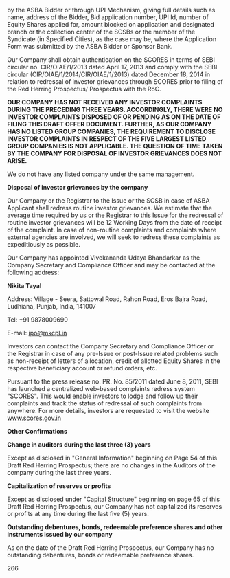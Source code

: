 by the ASBA Bidder or through UPI Mechanism, giving full details such as name, address of the Bidder, Bid application number, UPI Id, number of Equity Shares applied for, amount blocked on application and designated branch or the collection center of the SCSBs or the member of the Syndicate (in Specified Cities), as the case may be, where the Application Form was submitted by the ASBA Bidder or Sponsor Bank.

Our Company shall obtain authentication on the SCORES in terms of SEBI circular no. CIR/OIAE/1/2013 dated April 17, 2013 and comply with the SEBI circular (CIR/OIAE/1/2014/CIR/OIAE/1/2013) dated December 18, 2014 in relation to redressal of investor grievances through SCORES prior to filing of the Red Herring Prospectus/ Prospectus with the RoC.

**OUR COMPANY HAS NOT RECEIVED ANY INVESTOR COMPLAINTS DURING THE PRECEDING THREE YEARS. ACCORDINGLY, THERE WERE NO INVESTOR COMPLAINTS DISPOSED OF OR PENDING AS ON THE DATE OF FILING THIS DRAFT OFFER DOCUMENT. FURTHER, AS OUR COMPANY HAS NO LISTED GROUP COMPANIES, THE REQUIREMENT TO DISCLOSE INVESTOR COMPLAINTS IN RESPECT OF THE FIVE LARGEST LISTED GROUP COMPANIES IS NOT APPLICABLE. THE QUESTION OF TIME TAKEN BY THE COMPANY FOR DISPOSAL OF INVESTOR GRIEVANCES DOES NOT ARISE.**

We do not have any listed company under the same management.

**Disposal of investor grievances by the company**

Our Company or the Registrar to the Issue or the SCSB in case of ASBA Applicant shall redress routine investor grievances. We estimate that the average time required by us or the Registrar to this Issue for the redressal of routine investor grievances will be 12 Working Days from the date of receipt of the complaint. In case of non-routine complaints and complaints where external agencies are involved, we will seek to redress these complaints as expeditiously as possible.

Our Company has appointed Vivekananda Udaya Bhandarkar as the Company Secretary and Compliance Officer and may be contacted at the following address:

**Nikita Tayal**

Address: Village - Seera, Sattowal Road, Rahon Road, Eros Bajra Road, Ludhiana, Punjab, India, 141007

Tel: +91 9878009690

E-mail: ipo@mkcpl.in

Investors can contact the Company Secretary and Compliance Officer or the Registrar in case of any pre-Issue or post-Issue related problems such as non-receipt of letters of allocation, credit of allotted Equity Shares in the respective beneficiary account or refund orders, etc.

Pursuant to the press release no. PR. No. 85/2011 dated June 8, 2011, SEBI has launched a centralized web-based complaints redress system "SCORES". This would enable investors to lodge and follow up their complaints and track the status of redressal of such complaints from anywhere. For more details, investors are requested to visit the website www.scores.gov.in

**Other Confirmations**

**Change in auditors during the last three (3) years**

Except as disclosed in "General Information" beginning on Page 54 of this Draft Red Herring Prospectus; there are no changes in the Auditors of the company during the last three years.

**Capitalization of reserves or profits**

Except as disclosed under "Capital Structure" beginning on page 65 of this Draft Red Herring Prospectus, our Company has not capitalized its reserves or profits at any time during the last five (5) years.

**Outstanding debentures, bonds, redeemable preference shares and other instruments issued by our company**

As on the date of the Draft Red Herring Prospectus, our Company has no outstanding debentures, bonds or redeemable preference shares.

266
